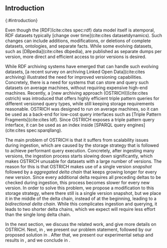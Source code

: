 ## Introduction
{:#introduction}

Even though the [RDF](cite:cites spec:rdf) data model itself is atemporal,
RDF datasets typically [change over time](cite:cites datasetdynamics).
Such changes can include additions,
modifications, or deletions of complete datasets, ontologies, and separate facts.
While some evolving datasets, such as [DBpedia](cite:cites dbpedia),
are published as separate dumps per version,
more direct and efficient access to prior versions is desired.

While RDF archiving systems have emerged that can handle such evolving datasets,
[a recent survey on archiving Linked Open Data](cite:cites archiving)
illustrated the need for improved versioning capabilities.
Concretely, there is a need for systems that can store and query such datasets on average machines,
without requiring expensive high-end machines.
Recently, a [new archiving approach (OSTRICH)](cite:cites ostrich) was introduced
that offers highly efficient triple pattern queries for different versioned query types,
while still keeping storage requirements reasonable.
OSTRICH was designed to run on average machines,
so it can be used as a back-end for low-cost query interfaces such as [Triple Pattern Fragments](cite:cites ldf).
Since OSTRICH exposes a triple pattern query interface,
it can be used as an index inside [SPARQL query engines](cite:cites spec:sparqllang).

The main problem of OSTRICH is that it suffers from scalability issues during ingestion,
which are caused by the storage strategy that is followed to achieve performant query execution.
Concretely, after ingesting many versions, the ingestion process starts slowing down significantly,
which makes OSTRICH unusable for datasets with a large number of versions.
The reason for this is that OSTRICH makes use of a single version _snapshot_
followed by a _aggregated delta chain_ that keeps growing longer for every new version.
Since every additional delta requires all preceding deltas to be checked during ingestion,
this process becomes slower for every new version.
In order to solve this problem, we propose a modification to this storage strategy,
where there still is a single version snapshot,
but we place it in the middle of the delta chain,
instead of at the beginning,
leading to a _bidirectional delta chain_.
While this complicates ingestion and querying,
it leads to two shorter delta chains,
which we expect will require less effort than the single long delta chain.

In the next section, we discuss the related work,
and give more details on OSTRICH.
Next, in [](#problem-statement), we present our problem statement,
followed by our proposed solution in [](#solution).
After that, we present our experimental setup and results in [](#evaluation),
and we conclude in [](#conclusions).
